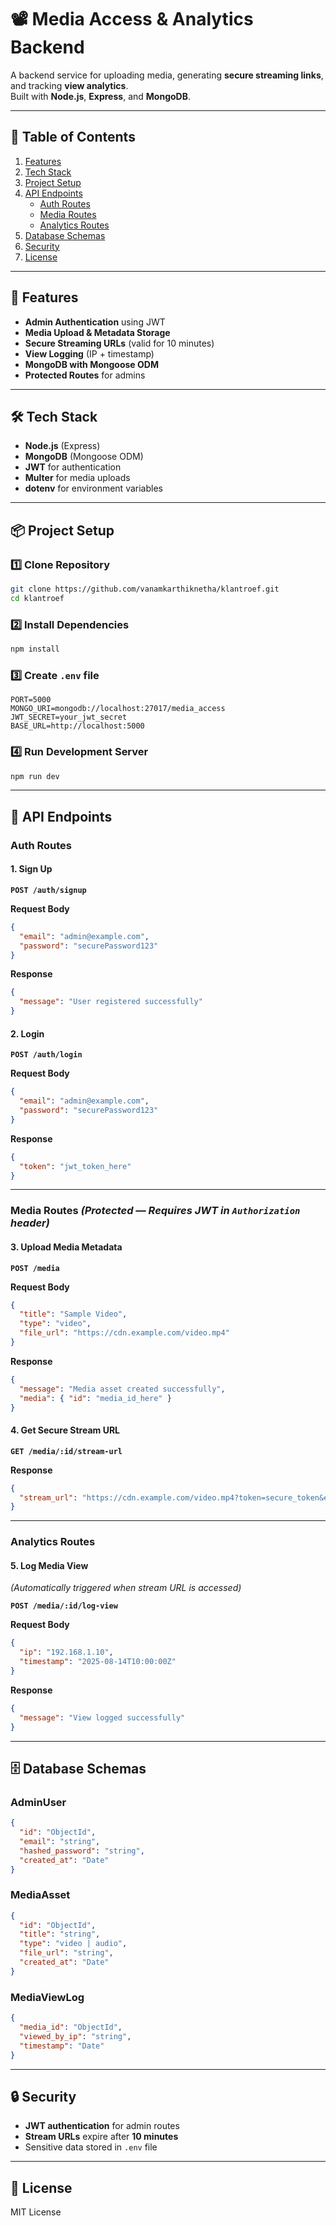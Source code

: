 # 📽️ Media Access & Analytics Backend

A backend service for uploading media, generating **secure streaming links**, and tracking **view analytics**.  
Built with **Node.js**, **Express**, and **MongoDB**.

---

## 📖 Table of Contents
1. [Features](#-features)
2. [Tech Stack](#-tech-stack)
3. [Project Setup](#-project-setup)
4. [API Endpoints](#-api-endpoints)
   - [Auth Routes](#auth-routes)
   - [Media Routes](#media-routes)
   - [Analytics Routes](#analytics-routes)
5. [Database Schemas](#-database-schemas)
6. [Security](#-security)
7. [License](#-license)

---

## 🚀 Features
- **Admin Authentication** using JWT
- **Media Upload & Metadata Storage**
- **Secure Streaming URLs** (valid for 10 minutes)
- **View Logging** (IP + timestamp)
- **MongoDB with Mongoose ODM**
- **Protected Routes** for admins

---

## 🛠 Tech Stack
- **Node.js** (Express)
- **MongoDB** (Mongoose ODM)
- **JWT** for authentication
- **Multer** for media uploads
- **dotenv** for environment variables

---

## 📦 Project Setup

### 1️⃣ Clone Repository
```bash
git clone https://github.com/vanamkarthiknetha/klantroef.git
cd klantroef
```

### 2️⃣ Install Dependencies
```bash
npm install
```

### 3️⃣ Create `.env` file
```env
PORT=5000
MONGO_URI=mongodb://localhost:27017/media_access
JWT_SECRET=your_jwt_secret
BASE_URL=http://localhost:5000
```

### 4️⃣ Run Development Server
```bash
npm run dev
```

---

## 📌 API Endpoints

### **Auth Routes**

#### 1. Sign Up
**`POST /auth/signup`**

**Request Body**
```json
{
  "email": "admin@example.com",
  "password": "securePassword123"
}
```

**Response**
```json
{
  "message": "User registered successfully"
}
```

#### 2. Login
**`POST /auth/login`**

**Request Body**
```json
{
  "email": "admin@example.com",
  "password": "securePassword123"
}
```

**Response**
```json
{
  "token": "jwt_token_here"
}
```

---

### **Media Routes** *(Protected — Requires JWT in `Authorization` header)*

#### 3. Upload Media Metadata
**`POST /media`**

**Request Body**
```json
{
  "title": "Sample Video",
  "type": "video",
  "file_url": "https://cdn.example.com/video.mp4"
}
```

**Response**
```json
{
  "message": "Media asset created successfully",
  "media": { "id": "media_id_here" }
}
```

#### 4. Get Secure Stream URL
**`GET /media/:id/stream-url`**

**Response**
```json
{
  "stream_url": "https://cdn.example.com/video.mp4?token=secure_token&expires=timestamp"
}
```

---

### **Analytics Routes**

#### 5. Log Media View
*(Automatically triggered when stream URL is accessed)*

**`POST /media/:id/log-view`**

**Request Body**
```json
{
  "ip": "192.168.1.10",
  "timestamp": "2025-08-14T10:00:00Z"
}
```

**Response**
```json
{
  "message": "View logged successfully"
}
```

---

## 🗄 Database Schemas

### **AdminUser**
```json
{
  "id": "ObjectId",
  "email": "string",
  "hashed_password": "string",
  "created_at": "Date"
}
```

### **MediaAsset**
```json
{
  "id": "ObjectId",
  "title": "string",
  "type": "video | audio",
  "file_url": "string",
  "created_at": "Date"
}
```

### **MediaViewLog**
```json
{
  "media_id": "ObjectId",
  "viewed_by_ip": "string",
  "timestamp": "Date"
}
```

---

## 🔒 Security
- **JWT authentication** for admin routes  
- **Stream URLs** expire after **10 minutes**  
- Sensitive data stored in `.env` file

---

## 📜 License
MIT License

